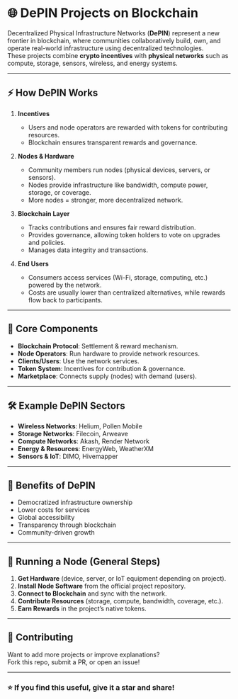 # 🌐 DePIN Projects on Blockchain

Decentralized Physical Infrastructure Networks (**DePIN**) represent a new frontier in blockchain, where communities collaboratively build, own, and operate real-world infrastructure using decentralized technologies.  
These projects combine **crypto incentives** with **physical networks** such as compute, storage, sensors, wireless, and energy systems.

---

## ⚡ How DePIN Works

1. **Incentives**  
   - Users and node operators are rewarded with tokens for contributing resources.  
   - Blockchain ensures transparent rewards and governance.

2. **Nodes & Hardware**  
   - Community members run nodes (physical devices, servers, or sensors).  
   - Nodes provide infrastructure like bandwidth, compute power, storage, or coverage.  
   - More nodes = stronger, more decentralized network.

3. **Blockchain Layer**  
   - Tracks contributions and ensures fair reward distribution.  
   - Provides governance, allowing token holders to vote on upgrades and policies.  
   - Manages data integrity and transactions.

4. **End Users**  
   - Consumers access services (Wi-Fi, storage, computing, etc.) powered by the network.  
   - Costs are usually lower than centralized alternatives, while rewards flow back to participants.

---

## 🔑 Core Components

- **Blockchain Protocol**: Settlement & reward mechanism.  
- **Node Operators**: Run hardware to provide network resources.  
- **Clients/Users**: Use the network services.  
- **Token System**: Incentives for contribution & governance.  
- **Marketplace**: Connects supply (nodes) with demand (users).  

---

## 🛠️ Example DePIN Sectors

- **Wireless Networks**: Helium, Pollen Mobile  
- **Storage Networks**: Filecoin, Arweave  
- **Compute Networks**: Akash, Render Network  
- **Energy & Resources**: EnergyWeb, WeatherXM  
- **Sensors & IoT**: DIMO, Hivemapper  

---

## 🚀 Benefits of DePIN

- Democratized infrastructure ownership  
- Lower costs for services  
- Global accessibility  
- Transparency through blockchain  
- Community-driven growth  

---

## 📌 Running a Node (General Steps)

1. **Get Hardware** (device, server, or IoT equipment depending on project).  
2. **Install Node Software** from the official project repository.  
3. **Connect to Blockchain** and sync with the network.  
4. **Contribute Resources** (storage, compute, bandwidth, coverage, etc.).  
5. **Earn Rewards** in the project’s native tokens.  

---


## 🤝 Contributing

Want to add more projects or improve explanations?  
Fork this repo, submit a PR, or open an issue!  

---

### ⭐ If you find this useful, give it a star and share!
